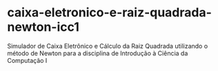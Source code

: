 # caixa-eletronico-e-raiz-quadrada-newton-icc1
Simulador de Caixa Eletrônico e Cálculo da Raiz Quadrada utilizando o método de Newton para a disciplina de Introdução à Ciência da Computação I
